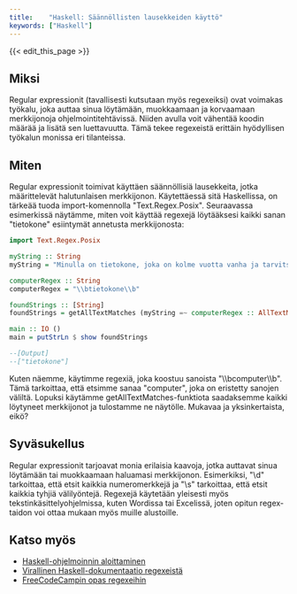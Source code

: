 ```yaml
---
title:    "Haskell: Säännöllisten lausekkeiden käyttö"
keywords: ["Haskell"]
---
```


{{< edit_this_page >}}

## Miksi

Regular expressionit (tavallisesti kutsutaan myös regexeiksi) ovat voimakas työkalu, joka auttaa sinua löytämään, muokkaamaan ja korvaamaan merkkijonoja ohjelmointitehtävissä. Niiden avulla voit vähentää koodin määrää ja lisätä sen luettavuutta. Tämä tekee regexeistä erittäin hyödyllisen työkalun monissa eri tilanteissa.

## Miten

Regular expressionit toimivat käyttäen säännöllisiä lausekkeita, jotka määrittelevät halutunlaisen merkkijonon. Käytettäessä sitä Haskellissa, on tärkeää tuoda import-komennolla "Text.Regex.Posix". Seuraavassa esimerkissä näytämme, miten voit käyttää regexejä löytääksesi kaikki sanan "tietokone" esiintymät annetusta merkkijonosta:

```Haskell 
import Text.Regex.Posix

myString :: String
myString = "Minulla on tietokone, joka on kolme vuotta vanha ja tarvitsee päivitystä."

computerRegex :: String
computerRegex = "\\btietokone\\b"

foundStrings :: [String]
foundStrings = getAllTextMatches (myString =~ computerRegex :: AllTextMatches [] String)

main :: IO ()
main = putStrLn $ show foundStrings

--[Output]
--["tietokone"]
```

Kuten näemme, käytimme regexiä, joka koostuu sanoista "\\\bcomputer\\\b". Tämä tarkoittaa, että etsimme sanaa "computer", joka on eristetty sanojen väliltä. Lopuksi käytämme getAllTextMatches-funktiota saadaksemme kaikki löytyneet merkkijonot ja tulostamme ne näytölle. Mukavaa ja yksinkertaista, eikö?

## Syväsukellus

Regular expressionit tarjoavat monia erilaisia kaavoja, jotka auttavat sinua löytämään tai muokkaamaan haluamasi merkkijonon. Esimerkiksi, "\\d" tarkoittaa, että etsit kaikkia numeromerkkejä ja "\\s" tarkoittaa, että etsit kaikkia tyhjiä välilyöntejä. Regexejä käytetään yleisesti myös tekstinkäsittelyohjelmissa, kuten Wordissa tai Excelissä, joten opitun regex-taidon voi ottaa mukaan myös muille alustoille.

## Katso myös

- [Haskell-ohjelmoinnin aloittaminen](https://haskell.fi/)
- [Virallinen Haskell-dokumentaatio regexeistä](https://hackage.haskell.org/package/regex-posix/docs/Text-Regex-Posix.html)
- [FreeCodeCampin opas regexeihin](https://www.freecodecamp.org/news/a-quick-and-easy-guide-to-regular-expressions-regex/)